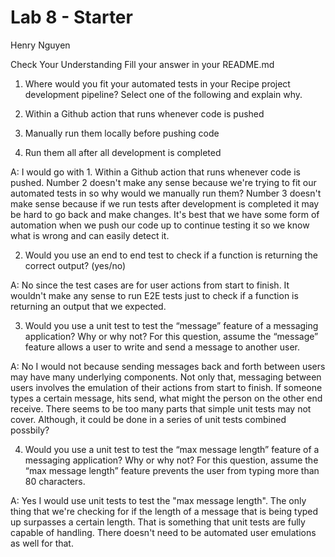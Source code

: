 # Lab 8 - Starter

Henry Nguyen

Check Your Understanding
Fill your answer in your README.md

1. Where would you fit your automated tests in your Recipe project development pipeline? Select one of the following and explain why.

1. Within a Github action that runs whenever code is pushed
2. Manually run them locally before pushing code
3. Run them all after all development is completed

A: I would go with 1. Within a Github action that runs whenever code is pushed. Number 2 doesn't make any sense because we're trying to fit our automated tests in so why would we manually run them? Number 3 doesn't make sense because if we run tests after development is completed it may be hard to go back and make changes. It's best that we have some form of automation when we push our code up to continue testing it so we know what is wrong and can easily detect it.

2. Would you use an end to end test to check if a function is returning the correct output? (yes/no)

A: No since the test cases are for user actions from start to finish. It wouldn't make any sense to run E2E tests just to check if a function is returning an output that we expected.

3. Would you use a unit test to test the “message” feature of a messaging application? Why or why not? For this question, assume the “message” feature allows a user to write and send a message to another user.

A: No I would not because sending messages back and forth between users may have many underlying components. Not only that, messaging between users involves the emulation of their actions from start to finish. If someone types a certain message, hits send, what might the person on the other end receive. There seems to be too many parts that simple unit tests may not cover. Although, it could be done in a series of unit tests combined possbily?

4. Would you use a unit test to test the “max message length” feature of a messaging application? Why or why not? For this question, assume the “max message length” feature prevents the user from typing more than 80 characters.

A: Yes I would use unit tests to test the "max message length". The only thing that we're checking for if the length of a message that is being typed up surpasses a certain length. That is something that unit tests are fully capable of handling. There doesn't need to be automated user emulations as well for that.
